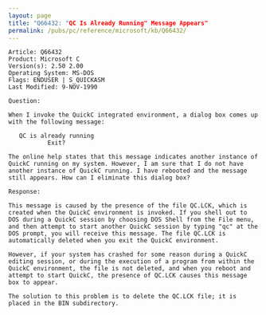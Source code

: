 ```yaml
---
layout: page
title: "Q66432: "QC Is Already Running" Message Appears"
permalink: /pubs/pc/reference/microsoft/kb/Q66432/
---
```


	Article: Q66432
	Product: Microsoft C
	Version(s): 2.50 2.00
	Operating System: MS-DOS
	Flags: ENDUSER | S_QUICKASM
	Last Modified: 9-NOV-1990
	
	Question:
	
	When I invoke the QuickC integrated environment, a dialog box comes up
	with the following message:
	
	   QC is already running
	           Exit?
	
	The online help states that this message indicates another instance of
	QuickC running on my system. However, I am sure that I do not have
	another instance of QuickC running. I have rebooted and the message
	still appears. How can I eliminate this dialog box?
	
	Response:
	
	This message is caused by the presence of the file QC.LCK, which is
	created when the QuickC environment is invoked. If you shell out to
	DOS during a QuickC session by choosing DOS Shell from the File menu,
	and then attempt to start another QuickC session by typing "qc" at the
	DOS prompt, you will receive this message. The file QC.LCK is
	automatically deleted when you exit the QuickC environment.
	
	However, if your system has crashed for some reason during a QuickC
	editing session, or during the execution of a program from within the
	QuickC environment, the file is not deleted, and when you reboot and
	attempt to start QuickC, the presence of QC.LCK causes this message
	box to appear.
	
	The solution to this problem is to delete the QC.LCK file; it is
	placed in the BIN subdirectory.
